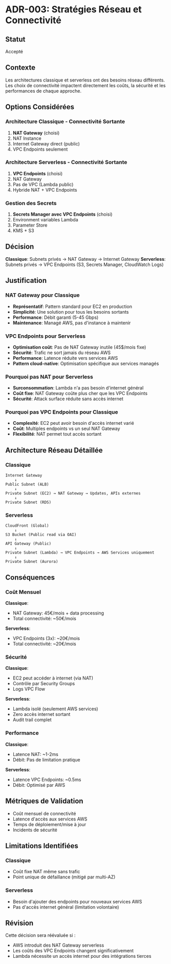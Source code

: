 # ADR-003: Stratégies Réseau et Connectivité

## Statut
Accepté

## Contexte
Les architectures classique et serverless ont des besoins réseau différents. Les choix de connectivité impactent directement les coûts, la sécurité et les performances de chaque approche.

## Options Considérées

### Architecture Classique - Connectivité Sortante
1. **NAT Gateway** (choisi)
2. NAT Instance
3. Internet Gateway direct (public)
4. VPC Endpoints seulement

### Architecture Serverless - Connectivité Sortante
1. **VPC Endpoints** (choisi)
2. NAT Gateway
3. Pas de VPC (Lambda public)
4. Hybride NAT + VPC Endpoints

### Gestion des Secrets
1. **Secrets Manager avec VPC Endpoints** (choisi)
2. Environment variables Lambda
3. Parameter Store
4. KMS + S3

## Décision

**Classique**: Subnets privés → NAT Gateway → Internet Gateway
**Serverless**: Subnets privés → VPC Endpoints (S3, Secrets Manager, CloudWatch Logs)

## Justification

### NAT Gateway pour Classique
- **Représentatif**: Pattern standard pour EC2 en production
- **Simplicité**: Une solution pour tous les besoins sortants
- **Performance**: Débit garanti (5-45 Gbps)
- **Maintenance**: Managé AWS, pas d'instance à maintenir

### VPC Endpoints pour Serverless
- **Optimisation coût**: Pas de NAT Gateway inutile (45$/mois fixe)
- **Sécurité**: Trafic ne sort jamais du réseau AWS
- **Performance**: Latence réduite vers services AWS
- **Pattern cloud-native**: Optimisation spécifique aux services managés

### Pourquoi pas NAT pour Serverless
- **Surconsommation**: Lambda n'a pas besoin d'internet général
- **Coût fixe**: NAT Gateway coûte plus cher que les VPC Endpoints
- **Sécurité**: Attack surface réduite sans accès internet

### Pourquoi pas VPC Endpoints pour Classique
- **Complexité**: EC2 peut avoir besoin d'accès internet varié
- **Coût**: Multiples endpoints vs un seul NAT Gateway
- **Flexibilité**: NAT permet tout accès sortant

## Architecture Réseau Détaillée

### Classique
```
Internet Gateway
    ↓
Public Subnet (ALB)
    ↓
Private Subnet (EC2) → NAT Gateway → Updates, APIs externes
    ↓
Private Subnet (RDS)
```

### Serverless
```
CloudFront (Global)
    ↓
S3 Bucket (Public read via OAI)
    ↓
API Gateway (Public)
    ↓
Private Subnet (Lambda) → VPC Endpoints → AWS Services uniquement
    ↓
Private Subnet (Aurora)
```

## Conséquences

### Coût Mensuel
**Classique**:
- NAT Gateway: 45€/mois + data processing
- Total connectivité: ~50€/mois

**Serverless**:
- VPC Endpoints (3x): ~20€/mois
- Total connectivité: ~20€/mois

### Sécurité
**Classique**:
- EC2 peut accéder à internet (via NAT)
- Contrôle par Security Groups
- Logs VPC Flow

**Serverless**:
- Lambda isolé (seulement AWS services)
- Zero accès internet sortant
- Audit trail complet

### Performance
**Classique**:
- Latence NAT: ~1-2ms
- Débit: Pas de limitation pratique

**Serverless**:
- Latence VPC Endpoints: ~0.5ms
- Débit: Optimisé par AWS

## Métriques de Validation
- Coût mensuel de connectivité
- Latence d'accès aux services AWS
- Temps de déploiement/mise à jour
- Incidents de sécurité

## Limitations Identifiées

### Classique
- Coût fixe NAT même sans trafic
- Point unique de défaillance (mitigé par multi-AZ)

### Serverless
- Besoin d'ajouter des endpoints pour nouveaux services AWS
- Pas d'accès internet général (limitation volontaire)

## Révision
Cette décision sera réévaluée si :
- AWS introduit des NAT Gateway serverless
- Les coûts des VPC Endpoints changent significativement
- Lambda nécessite un accès internet pour des intégrations tierces